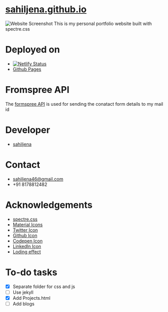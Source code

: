 # [sahiljena.github.io](https://sahiljena.github.io/)

<img src="https://i.ibb.co/Kx1KtFc/Screenshot-2021-02-20-172317.png" alt="Website Screenshot">
This is my personal portfolio website built with spectre.css


# Deployed on
- [![Netlify Status](https://api.netlify.com/api/v1/badges/e5ab2fc8-adc8-4a8d-8822-8fa234c10e47/deploy-status)](https://app.netlify.com/sites/sahiljena/deploys)
- [Github Pages](https://sahiljena.github.io/) 

# Fromspree API
The [formspree API](https://formspree.io/) is used for sending the conatact form details to my mail id

# Developer
- [sahiljena](https://github.com/sahiljena)

# Contact
- [sahiljena46@gmail.com](mailto:sahiljena46@gmail.com) 
- +91 8178812482

# Acknowledgements
- [spectre.css](https://picturepan2.github.io/spectre/)
- [Material Icons](https://material.io/resources/icons/?style=baseline)
- [Twitter Icon](https://image.flaticon.com/icons/png/512/23/23931.png)
- [Github Icon](https://github.githubassets.com/images/modules/logos_page/GitHub-Mark.png)
- [Codepen Icon](https://cdn0.iconfinder.com/data/icons/social-media-2091/100/social-32-512.png)
- [LinkedIn Icon](https://jaewon.design/asset/linkedin.png)
- [Loding effect](https://codepen.io/jlsgl)

# To-do tasks
- [x] Separate folder for css and js
- [ ] Use jekyll
- [X] Add Projects.html
- [ ] Add blogs
